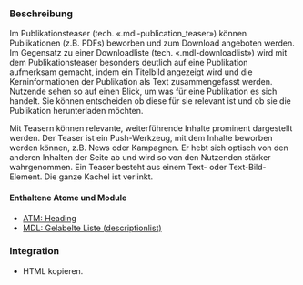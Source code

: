 ### Beschreibung
Im Publikationsteaser (tech. «.mdl-publication_teaser») können Publikationen (z.B. PDFs) beworben und zum Download angeboten werden. Im Gegensatz zu einer Downloadliste (tech. «.mdl-downloadlist») wird mit dem Publikationsteaser besonders deutlich auf eine Publikation aufmerksam gemacht, indem ein Titelbild angezeigt wird und die Kerninformationen der Publikation als Text zusammengefasst werden. Nutzende sehen so auf einen Blick, um was für eine Publikation es sich handelt. Sie können entscheiden ob diese für sie relevant ist und ob sie die Publikation herunterladen möchten.
 
Mit Teasern können relevante, weiterführende Inhalte prominent dargestellt werden. Der Teaser ist ein Push-Werkzeug, mit dem Inhalte beworben werden können, z.B. News oder Kampagnen. Er hebt sich optisch von den anderen Inhalten der Seite ab und wird so von den Nutzenden stärker wahrgenommen. Ein Teaser besteht aus einem Text- oder Text-Bild-Element. Die ganze Kachel ist verlinkt.
 
#### Enthaltene Atome und Module
* <a href="../../atoms/headings/headings.html">ATM: Heading</a>
* <a href="../descriptionlist/descriptionlist.html">MDL: Gelabelte Liste (descriptionlist)</a>

### Integration
* HTML kopieren.
